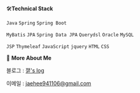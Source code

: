 🛠<b>Technical Stack</b> 

`Java` `Spring` `Spring Boot`

`MyBatis` `JPA` `Spring Data JPA` `Querydsl` `Oracle` `MySQL` 

`JSP` `Thymeleaf` `JavaScript` `jquery` `HTML` `CSS` 



👀 <b>More About Me</b>

블로그 : <a href="jxxtty.tistory.com">쟅's log</a>

이메일 : jaehee941106@gmail.com

